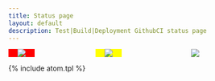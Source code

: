 ```yaml
---
title: Status page
layout: default
description: Test|Build|Deployment GithubCI status page
---
```


<div class="col" style="column-width: 100%; column-count: 3; text-align: center; position: center;">
  <div class="row" style="width: 33%; background-color: red; text-align: center; position: center;">
    <img src="https://github.com/wryyyyyyyy/runner_one/workflows/test/badge.svg" style="position: center;"/>
  </div>
   <div class="row" style="width: 33%; background-color: yellow; text-align: center; position: center;">
    <img src="https://github.com/wryyyyyyyy/runner_one/workflows/CI/badge.svg" style="position: center;" />
  </div>
   <div class="row" style="width: 33%; background-color: green text-align: center; position: center;">
    <img src="https://github.com/wryyyyyyyy/runner_one/workflows/deploy/badge.svg" style="position: center;"/>
  </div>
</div>

{% include atom.tpl %}
